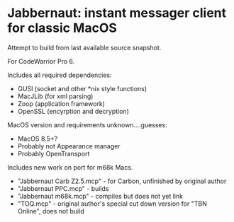 Jabbernaut: instant messager client for classic MacOS
===============

Attempt to build from last available source snapshot.

For CodeWarrior Pro 6.

Includes all required dependencies:
+ GUSI (socket and other *nix style functions)
+ MacJLib (for xml parsing)
+ Zoop (application framework)
+ OpenSSL (encyrption and decryption)

MacOS version and requirements unknown....guesses:
+ MacOS 8.5+?
+ Probably not Appearance manager
+ Probably OpenTransport

Includes new work on port for m68k Macs.

+ "Jabbernaut Carb Z2.5.mcp" - for Carbon, unfinished by original author
+ "Jabbernaut PPC.mcp" - builds
+ "Jabbernaut m68k.mcp" - compiles but does not yet link
+ "TOQ.mcp" - original author's special cut down version for "TBN Online", does not build